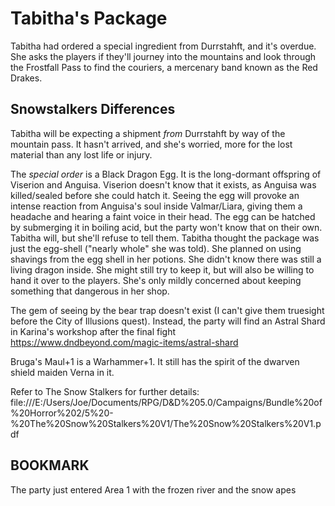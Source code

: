 # Tabitha's Package
Tabitha had ordered a special ingredient from Durrstahft, and it's overdue. She asks the players if they'll journey into the mountains and look through the Frostfall Pass to find the couriers, a mercenary band known as the Red Drakes.

## Snowstalkers Differences
Tabitha will be expecting a shipment *from* Durrstahft by way of the mountain pass. It hasn't arrived, and she's worried, more for the lost material than any lost life or injury.

The *special order* is a Black Dragon Egg. It is the long-dormant offspring of Viserion and Anguisa. Viserion doesn't know that it exists, as Anguisa was killed/sealed before she could hatch it. Seeing the egg will provoke an intense reaction from Anguisa's soul inside Valmar/Liara, giving them a headache and hearing a faint voice in their head. The egg can be hatched by submerging it in boiling acid, but the party won't know that on their own. Tabitha will, but she'll refuse to tell them. Tabitha thought the package was just the egg-shell ("nearly whole" she was told). She planned on using shavings from the egg shell in her potions. She didn't know there was still a living dragon inside. She might still try to keep it, but will also be willing to hand it over to the players. She's only mildly concerned about keeping something that dangerous in her shop.

The gem of seeing by the bear trap doesn't exist (I can't give them truesight before the City of Illusions quest). Instead, the party will find an Astral Shard in Karina's workshop after the final fight https://www.dndbeyond.com/magic-items/astral-shard

Bruga's Maul+1 is a Warhammer+1. It still has the spirit of the dwarven shield maiden Verna in it.

Refer to The Snow Stalkers for further details: file:///E:/Users/Joe/Documents/RPG/D&D%205.0/Campaigns/Bundle%20of%20Horror%202/5%20-%20The%20Snow%20Stalkers%20V1/The%20Snow%20Stalkers%20V1.pdf

## BOOKMARK
The party just entered Area 1 with the frozen river and the snow apes
